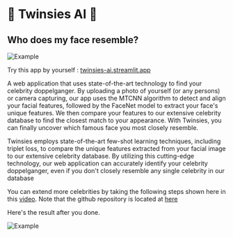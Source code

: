 # 👯 Twinsies AI 👯
## Who does my face resemble?

![Example](https://github.com/saranpan/twinsies_ai/blob/main/web_image/demo_1.gif?raw=true)

Try this app by yourself : <a href="https://twinsies-ai.streamlit.app/">twinsies-ai.streamlit.app</a>

A web application that uses state-of-the-art technology to find your celebrity doppelganger. By uploading a photo of yourself (or any persons) or camera capturing, our app uses the MTCNN algorithm to detect and align your facial features, followed by the FaceNet model to extract your face's unique features. We then compare your features to our extensive celebrity database to find the closest match to your appearance. With Twinsies, you can finally uncover which famous face you most closely resemble.

Twinsies employs state-of-the-art few-shot learning techniques, including triplet loss, to compare the unique features extracted from your facial image to our extensive celebrity database. By utilizing this cutting-edge technology, our web application can accurately identify your celebrity doppelganger, even if you don't closely resemble any single celebrity in our database

You can extend more celebrities by taking the following steps shown here in this [video](https://www.youtube.com/watch?v=HjIFOOP-_xY). Note that the github repository is located at [here](https://github.com/saranpan/twinsies_ai)

Here's the result after you done.

![Example](https://github.com/saranpan/twinsies_ai/blob/main/web_image/demo_2.gif?raw=true)